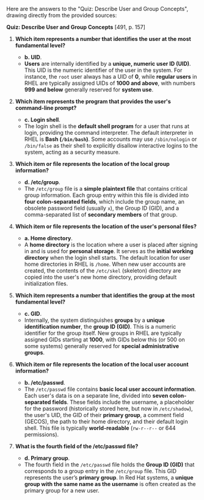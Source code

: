 Here are the answers to the "Quiz: Describe User and Group Concepts", drawing directly from the provided sources:

**Quiz: Describe User and Group Concepts** [491, p. 157]

1.  **Which item represents a number that identifies the user at the most fundamental level?**
    *   **b. UID**.
    *   **Users** are internally identified by a **unique, numeric user ID (UID)**. This UID is the numeric identifier of the user in the system. For instance, the `root` user always has a UID of **0**, while **regular users** in RHEL are typically assigned UIDs of **1000 and above**, with numbers **999 and below** generally reserved for **system use**.

2.  **Which item represents the program that provides the user's command-line prompt?**
    *   **c. Login shell**.
    *   The login shell is the **default shell program** for a user that runs at login, providing the command interpreter. The default interpreter in RHEL is **Bash (`/bin/bash`)**. Some accounts may use `/sbin/nologin` or `/bin/false` as their shell to explicitly disallow interactive logins to the system, acting as a security measure.

3.  **Which item or file represents the location of the local group information?**
    *   **d. /etc/group**.
    *   The `/etc/group` file is a **simple plaintext file** that contains critical group information. Each group entry within this file is divided into **four colon-separated fields**, which include the group name, an obsolete password field (usually `x`), the Group ID (GID), and a comma-separated list of **secondary members** of that group.

4.  **Which item or file represents the location of the user's personal files?**
    *   **a. Home directory**.
    *   A **home directory** is the location where a user is placed after signing in and is used for **personal storage**. It serves as the **initial working directory** when the login shell starts. The default location for user home directories in RHEL is `/home`. When new user accounts are created, the contents of the `/etc/skel` (skeleton) directory are copied into the user's new home directory, providing default initialization files.

5.  **Which item represents a number that identifies the group at the most fundamental level?**
    *   **c. GID**.
    *   Internally, the system distinguishes **groups** by a **unique identification number**, the **group ID (GID)**. This is a numeric identifier for the group itself. New groups in RHEL are typically assigned GIDs starting at **1000**, with GIDs below this (or 500 on some systems) generally reserved for **special administrative groups**.

6.  **Which item or file represents the location of the local user account information?**
    *   **b. /etc/passwd**.
    *   The `/etc/passwd` file contains **basic local user account information**. Each user's data is on a separate line, divided into **seven colon-separated fields**. These fields include the username, a placeholder for the password (historically stored here, but now in `/etc/shadow`), the user's UID, the GID of their **primary group**, a comment field (GECOS), the path to their home directory, and their default login shell. This file is typically **world-readable** (`rw-r--r--` or 644 permissions).

7.  **What is the fourth field of the /etc/passwd file?**
    *   **d. Primary group**.
    *   The fourth field in the `/etc/passwd` file holds the **Group ID (GID)** that corresponds to a group entry in the `/etc/group` file. This GID represents the user’s **primary group**. In Red Hat systems, a **unique group with the same name as the username** is often created as the primary group for a new user.